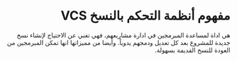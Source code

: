 <div dir="rtl">

# مفهوم أنظمة التحكم بالنسخ VCS
 هي اداة لمساعدة المبرمجين في ادارة مشاريعهم، فهي تغني عن الاحتياج لإنشاء نسخ جديدة للمشروع بعد كل تعديل ودمجهم يدوياً. وأيضا من مميزاتها انها تمكن المبرمجين من العودة للنسخ القديمة بسهولة.

</div>
